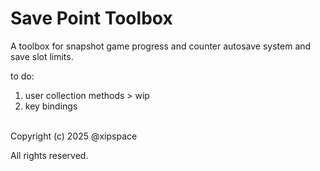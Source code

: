 # Save Point Toolbox


A toolbox for snapshot game progress and counter autosave system and save slot limits.

to do:
1. user collection methods > wip
1. key bindings

<br>
Copyright (c) 2025 @xipspace

All rights reserved.